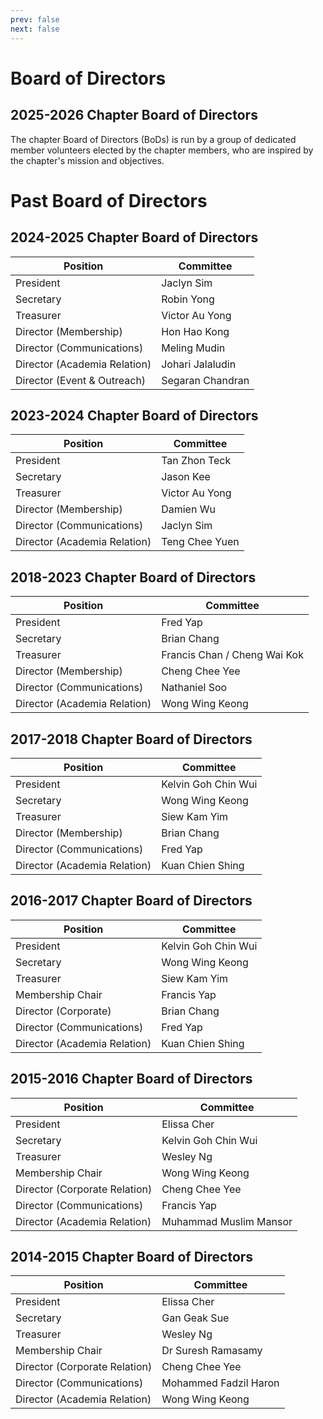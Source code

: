 ```yaml
---
prev: false
next: false
---
```


<script setup>
import { VPTeamMembers } from 'vitepress/theme'

const members = [
  {
    avatar: '/president.png',
    name: 'Ts. Tan Zhon Teck',
    title: 'President',
    links: [
      { icon: 'linkedin', link: 'https://www.linkedin.com/in/zhontecktan' }
    ]
  },
  {
    avatar: '/secretary.png',
    name: 'Robin Yong',
    title: 'Secretary',
    links: [
      { icon: 'linkedin', link: 'https://www.linkedin.com/in/robinyong' }
    ]
  },
  {
    avatar: '/treasurer.png',
    name: 'Arimi K',
    title: 'Treasurer',
    links: [
      { icon: 'linkedin', link: 'https://www.linkedin.com/in/arimi-k-612566a4' }
    ]
  },
  {
    avatar: '/director-membership.png',
    name: 'Khairul Naim',
    title: 'Membership Director',
    links: [
      { icon: 'linkedin', link: 'https://www.linkedin.com/in/khairulnaim-cybersecuritystrategist' }
    ]
  },
  {
    avatar: '/director-communications.png',
    name: 'Segaran Chandran',
    title: 'Director (Communication)',
    links: [
      { icon: 'linkedin', link: 'https://www.linkedin.com/in/segaran-chandran-a4547566' }
    ]
  },
  {
    avatar: '/director-events.png',
    name: 'Tony Chong',
    title: 'Director (Events)',
    links: [
      { icon: 'linkedin', link: 'https://www.linkedin.com/in/tonyc86' }
    ]
  },
  {
    avatar: '/director-academia.png',
    name: 'Ahmad Fuad',
    title: 'Director (Academia Relation)',
    links: [
      { icon: 'linkedin', link: 'https://www.linkedin.com/in/ahmad-fuad-kamarazaman-6b66a169' }
    ]
  },
  {
    avatar: '/director-volunteer.png',
    name: 'Ng Tuck Bin',
    title: 'Director (Volunteer & Outreach)',
    links: [
      { icon: 'linkedin', link: 'https://www.linkedin.com/in/tuckbin' }
    ]
  },
]
</script>

# Board of Directors

## 2025-2026 Chapter Board of Directors
The chapter Board of Directors (BoDs) is run by a group of dedicated member volunteers elected by the chapter members, who are inspired by the chapter's mission and objectives.
<VPTeamMembers size="small" :members="members" />

# Past Board of Directors
## 2024-2025 Chapter Board of Directors
| Position                     | Committee        |
| ---------------------------- | ---------------- |
| President                    | Jaclyn Sim       |
| Secretary                    | Robin Yong       |
| Treasurer                    | Victor Au Yong   |
| Director (Membership)        | Hon Hao Kong     |
| Director (Communications)    | Meling Mudin     |
| Director (Academia Relation) | Johari Jalaludin |
| Director (Event & Outreach)  | Segaran Chandran |

## 2023-2024 Chapter Board of Directors
| Position                     | Committee      |
| ---------------------------- | -------------- |
| President                    | Tan Zhon Teck  |
| Secretary                    | Jason Kee      |
| Treasurer                    | Victor Au Yong |
| Director (Membership)        | Damien Wu      |
| Director (Communications)    | Jaclyn Sim     |
| Director (Academia Relation) | Teng Chee Yuen |

## 2018-2023 Chapter Board of Directors
| Position                     | Committee                    |
| ---------------------------- | ---------------------------- |
| President                    | Fred Yap                     |
| Secretary                    | Brian Chang                  |
| Treasurer                    | Francis Chan / Cheng Wai Kok |
| Director (Membership)        | Cheng Chee Yee               |
| Director (Communications)    | Nathaniel Soo                |
| Director (Academia Relation) | Wong Wing Keong              |

## 2017-2018 Chapter Board of Directors
| Position                     | Committee           |
| ---------------------------- | ------------------- |
| President                    | Kelvin Goh Chin Wui |
| Secretary                    | Wong Wing Keong     |
| Treasurer                    | Siew Kam Yim        |
| Director (Membership)        | Brian Chang         |
| Director (Communications)    | Fred Yap            |
| Director (Academia Relation) | Kuan Chien Shing    |

## 2016-2017 Chapter Board of Directors
| Position                     | Committee           |
| ---------------------------- | ------------------- |
| President                    | Kelvin Goh Chin Wui |
| Secretary                    | Wong Wing Keong     |
| Treasurer                    | Siew Kam Yim        |
| Membership Chair             | Francis Yap         |
| Director (Corporate)         | Brian Chang         |
| Director (Communications)    | Fred Yap            |
| Director (Academia Relation) | Kuan Chien Shing    |

## 2015-2016 Chapter Board of Directors
| Position                      | Committee              |
| ----------------------------- | ---------------------- |
| President                     | Elissa Cher            |
| Secretary                     | Kelvin Goh Chin Wui    |
| Treasurer                     | Wesley Ng              |
| Membership Chair              | Wong Wing Keong        |
| Director (Corporate Relation) | Cheng Chee Yee         |
| Director (Communications)     | Francis Yap            |
| Director (Academia Relation)  | Muhammad Muslim Mansor |

## 2014-2015 Chapter Board of Directors
| Position                      | Committee             |
| ----------------------------- | --------------------- |
| President                     | Elissa Cher           |
| Secretary                     | Gan Geak Sue          |
| Treasurer                     | Wesley Ng             |
| Membership Chair              | Dr Suresh Ramasamy    |
| Director (Corporate Relation) | Cheng Chee Yee        |
| Director (Communications)     | Mohammed Fadzil Haron |
| Director (Academia Relation)  | Wong Wing Keong       |
